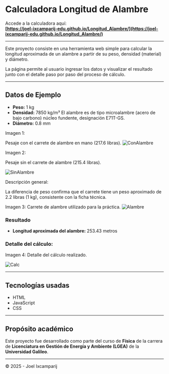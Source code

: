 # Calculadora Longitud de Alambre

Accede a la calculadora aquí:  
**[https://joel-ixcamparij-edu.github.io/Longitud_Alambre/](https://joel-ixcamparij-edu.github.io/Longitud_Alambre/)**

---

Este proyecto consiste en una herramienta web simple para calcular la longitud aproximada de un alambre a partir de su peso, densidad (material) y diámetro.

La página permite al usuario ingresar los datos y visualizar el resultado junto con el detalle paso por paso del proceso de cálculo.

---

## Datos de Ejemplo

- **Peso:** 1 kg
- **Densidad:** 7850 kg/m³ El alambre es de tipo microalambre (acero de bajo carbono) núcleo fundente, designación E71T-GS.
- **Diámetro:** 0.8 mm


Imagen 1:

Pesaje con el carrete de alambre en mano (217.6 libras).
![ConAlambre](https://github.com/user-attachments/assets/905b6c6c-4e35-4918-accd-2a315573affa)

Imagen 2:

Pesaje sin el carrete de alambre (215.4 libras).

![SinAlambre](https://github.com/user-attachments/assets/83b87b8c-e339-4962-96ee-b5fd3eb94eee)


Descripción general:

La diferencia de peso confirma que el carrete tiene un peso aproximado de 2.2 libras (1 kg), consistente con la ficha técnica.

Imagen 3:
Carrete de alambre utilizado para la práctica.
![Alambre](https://github.com/user-attachments/assets/dc553235-3401-4ab1-9020-7a2eb0638d7f)


### Resultado

- **Longitud aproximada del alambre:** 253.43 metros

### Detalle del cálculo:
Imagen 4: Detalle del cálculo realizado. 

![Calc](https://github.com/user-attachments/assets/6a39840f-fe30-4a87-92d7-b88b51f81f3c)


---

## Tecnologías usadas

- HTML
- JavaScript 
- CSS 

---

## Propósito académico

Este proyecto fue desarrollado como parte del curso de **Física** de la carrera de **Licenciatura en Gestión de Energía y Ambiente (LGEA)** de la **Universidad Galileo**.

---

© 2025 - Joel Ixcamparij
